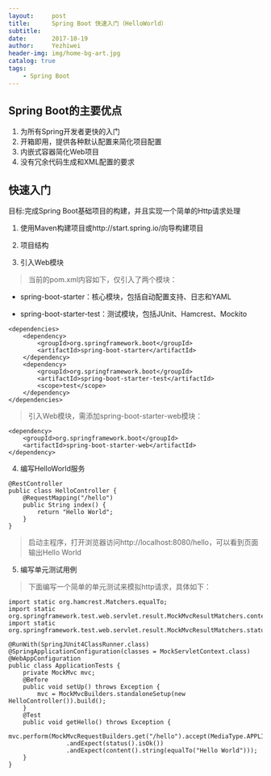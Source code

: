 ```yaml
---
layout:     post
title:      Spring Boot 快速入门（HelloWorld）
subtitle:   
date:       2017-10-19
author:     Yezhiwei
header-img: img/home-bg-art.jpg
catalog: true
tags:
    - Spring Boot
---
```



## Spring Boot的主要优点

1. 为所有Spring开发者更快的入门
2. 开箱即用，提供各种默认配置来简化项目配置
3. 内嵌式容器简化Web项目
4. 没有冗余代码生成和XML配置的要求

## 快速入门

目标:完成Spring Boot基础项目的构建，并且实现一个简单的Http请求处理

1. 使用Maven构建项目或http://start.spring.io/向导构建项目
	
2. 项目结构
3. 引入Web模块

> 当前的pom.xml内容如下，仅引入了两个模块：
> 
*  spring-boot-starter：核心模块，包括自动配置支持、日志和YAML
> 
*  spring-boot-starter-test：测试模块，包括JUnit、Hamcrest、Mockito

```
<dependencies>
    <dependency>
        <groupId>org.springframework.boot</groupId>
		<artifactId>spring-boot-starter</artifactId>
	</dependency>
	<dependency>
		<groupId>org.springframework.boot</groupId>
		<artifactId>spring-boot-starter-test</artifactId>
		<scope>test</scope>
	</dependency>
</dependencies>
```
> 引入Web模块，需添加spring-boot-starter-web模块：

```
<dependency>
	<groupId>org.springframework.boot</groupId>
	<artifactId>spring-boot-starter-web</artifactId>
</dependency>
```

4. 编写HelloWorld服务

```
@RestController
public class HelloController {
    @RequestMapping("/hello")
    public String index() {
        return "Hello World";
    }
}
```
> 启动主程序，打开浏览器访问http://localhost:8080/hello，可以看到页面输出Hello World

5. 编写单元测试用例

> 下面编写一个简单的单元测试来模拟http请求，具体如下：

```
import static org.hamcrest.Matchers.equalTo;
import static org.springframework.test.web.servlet.result.MockMvcResultMatchers.content;
import static org.springframework.test.web.servlet.result.MockMvcResultMatchers.status;

@RunWith(SpringJUnit4ClassRunner.class)
@SpringApplicationConfiguration(classes = MockServletContext.class)
@WebAppConfiguration
public class ApplicationTests {
	private MockMvc mvc;
	@Before
	public void setUp() throws Exception {
		mvc = MockMvcBuilders.standaloneSetup(new HelloController()).build();
	}
	@Test
	public void getHello() throws Exception {
		mvc.perform(MockMvcRequestBuilders.get("/hello").accept(MediaType.APPLICATION_JSON))
				.andExpect(status().isOk())
				.andExpect(content().string(equalTo("Hello World")));
	}
}
```
